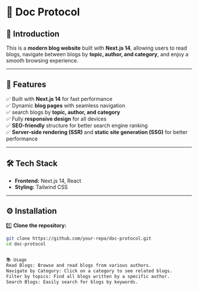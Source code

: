 # 📝 Doc Protocol

## 📌 Introduction  
This is a **modern blog website** built with **Next.js 14**, allowing users to read blogs, navigate between blogs by **topic, author, and category**, and enjoy a smooth browsing experience.  

---

## 🚀 Features  
✅ Built with **Next.js 14** for fast performance  
✅ Dynamic **blog pages** with seamless navigation  
✅ search blogs by **topic, author, and category**  
✅ Fully **responsive design** for all devices  
✅ **SEO-friendly** structure for better search engine ranking  
✅ **Server-side rendering (SSR)** and **static site generation (SSG)** for better performance  

---

## 🛠️ Tech Stack  
- **Frontend:** Next.js 14, React  
- **Styling:** Tailwind CSS  



---

## ⚙️ Installation  

1️⃣ **Clone the repository:**  
```bash
git clone https://github.com/your-repo/doc-protocol.git
cd doc-protocol


📚 Usage
Read Blogs: Browse and read blogs from various authors.
Navigate by Category: Click on a category to see related blogs.
Filter by topics: Find all blogs written by a specific author.
Search Blogs: Easily search for blogs by keywords.
